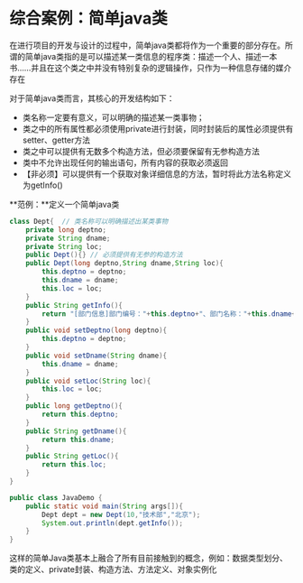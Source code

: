 # 综合案例：简单java类

在进行项目的开发与设计的过程中，简单java类都将作为一个重要的部分存在。所谓的简单java类指的是可以描述某一类信息的程序类：描述一个人、描述一本书……并且在这个类之中并没有特别复杂的逻辑操作，只作为一种信息存储的媒介存在

对于简单java类而言，其核心的开发结构如下：

- 类名称一定要有意义，可以明确的描述某一类事物；
- 类之中的所有属性都必须使用private进行封装，同时封装后的属性必须提供有setter、getter方法
- 类之中可以提供有无数多个构造方法，但必须要保留有无参构造方法
- 类中不允许出现任何的输出语句，所有内容的获取必须返回
- 【非必须】可以提供有一个获取对象详细信息的方法，暂时将此方法名称定义为getInfo()

**范例：**定义一个简单java类

```java
class Dept{  // 类名称可以明确描述出某类事物
    private long deptno;
    private String dname;
    private String loc;
    public Dept(){} // 必须提供有无参的构造方法
    public Dept(long deptno,String dname,String loc){
        this.deptno = deptno;
        this.dname = dname;
        this.loc = loc;
    }
    public String getInfo(){
        return "[部门信息]部门编号："+this.deptno+"、部门名称："+this.dname+"、部门位置："+this.loc;
    }
    public void setDeptno(long deptno){
        this.deptno = deptno;
    }
    public void setDname(String dname){
        this.dname = dname;
    }
    public void setLoc(String loc){
        this.loc = loc;
    }
    public long getDeptno(){
        return this.deptno;
    }
    public String getDname(){
        return this.dname;
    }
    public String getLoc(){
        return this.loc;
    }
}

public class JavaDemo {
    public static void main(String args[]){
        Dept dept = new Dept(10,"技术部","北京");
        System.out.println(dept.getInfo());
    }
}
```

这样的简单Java类基本上融合了所有目前接触到的概念，例如：数据类型划分、类的定义、private封装、构造方法、方法定义、对象实例化